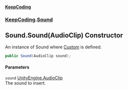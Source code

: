 #### [KeepCoding](index.md 'index')
### [KeepCoding](KeepCoding.md 'KeepCoding').[Sound](Sound.md 'KeepCoding.Sound')
## Sound.Sound(AudioClip) Constructor
An instance of Sound where [Custom](Sound.Custom.md 'KeepCoding.Sound.Custom') is defined.  
```csharp
public Sound(AudioClip sound);
```
#### Parameters
<a name='KeepCoding.Sound.Sound(AudioClip).sound'></a>
`sound` [UnityEngine.AudioClip](https://docs.microsoft.com/en-us/dotnet/api/UnityEngine.AudioClip 'UnityEngine.AudioClip')  
The sound to insert.
  
